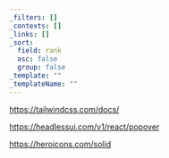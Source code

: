 ```yaml
---
_filters: []
_contexts: []
_links: []
_sort:
  field: rank
  asc: false
  group: false
_template: ""
_templateName: ""
---
```

https://tailwindcss.com/docs/

https://headlessui.com/v1/react/popover

https://heroicons.com/solid